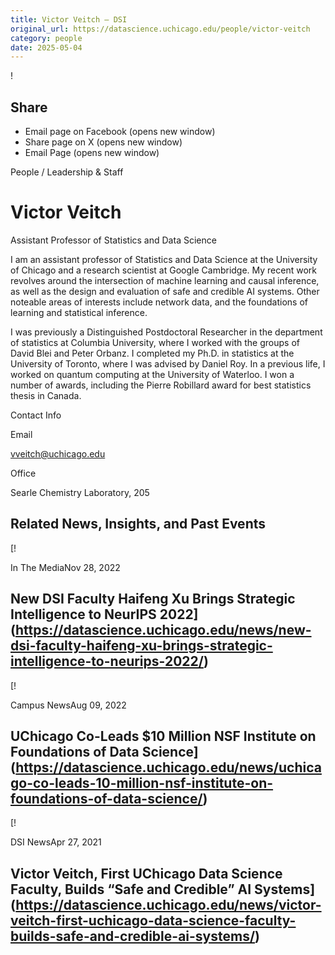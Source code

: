 ```yaml
---
title: Victor Veitch – DSI
original_url: https://datascience.uchicago.edu/people/victor-veitch
category: people
date: 2025-05-04
---
```


<!-- Table-like structure detected -->

!

## Share

* Email page on Facebook (opens new window)
* Share page on X (opens new window)
* Email Page (opens new window)

<!-- Table-like structure detected -->

People / Leadership & Staff

# Victor Veitch

Assistant Professor of Statistics and Data Science

I am an assistant professor of Statistics and Data Science at the University of Chicago and a research scientist at Google Cambridge. My recent work revolves around the intersection of machine learning and causal inference, as well as the design and evaluation of safe and credible AI systems. Other noteable areas of interests include network data, and the foundations of learning and statistical inference.

I was previously a Distinguished Postdoctoral Researcher in the department of statistics at Columbia University, where I worked with the groups of David Blei and Peter Orbanz. I completed my Ph.D. in statistics at the University of Toronto, where I was advised by Daniel Roy. In a previous life, I worked on quantum computing at the University of Waterloo. I won a number of awards, including the Pierre Robillard award for best statistics thesis in Canada.

Contact Info

Email

[vveitch@uchicago.edu](mailto:vveitch@uchicago.edu)

Office

Searle Chemistry Laboratory, 205

## Related News, Insights, and Past Events

<!-- Table-like structure detected -->

[!

In The MediaNov 28, 2022

## New DSI Faculty Haifeng Xu Brings Strategic Intelligence to NeurIPS 2022](https://datascience.uchicago.edu/news/new-dsi-faculty-haifeng-xu-brings-strategic-intelligence-to-neurips-2022/)
[!

Campus NewsAug 09, 2022

## UChicago Co-Leads $10 Million NSF Institute on Foundations of Data Science](https://datascience.uchicago.edu/news/uchicago-co-leads-10-million-nsf-institute-on-foundations-of-data-science/)
[!

DSI NewsApr 27, 2021

## Victor Veitch, First UChicago Data Science Faculty, Builds “Safe and Credible” AI Systems](https://datascience.uchicago.edu/news/victor-veitch-first-uchicago-data-science-faculty-builds-safe-and-credible-ai-systems/)